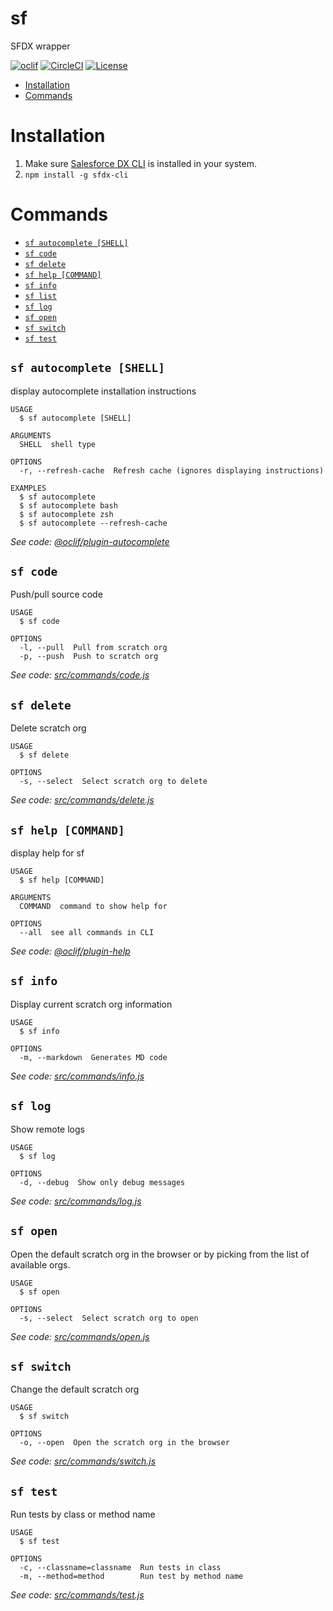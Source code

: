 sf
==

SFDX wrapper

<!-- [![Version](https://img.shields.io/npm/v/sf.svg)](https://npmjs.org/package/sf) -->
[![oclif](https://img.shields.io/badge/cli-oclif-brightgreen.svg)](https://oclif.io)
[![CircleCI](https://circleci.com/gh/matiasdelgado/sf-cli/tree/master.svg?style=shield)](https://circleci.com/gh/matiasdelgado/sf-cli/tree/master)
[![License](https://img.shields.io/npm/l/sf.svg)](https://github.com/matiasdelgado/sf-cli/blob/master/LICENSE)

<!-- toc -->
* [Installation](#installation)
* [Commands](#commands)
<!-- tocstop -->

# Installation
1. Make sure [Salesforce DX CLI](https://developer.salesforce.com/tools/sfdxcli) is installed in your system.
2. `npm install -g sfdx-cli`

# Commands
<!-- commands -->
* [`sf autocomplete [SHELL]`](#sf-autocomplete-shell)
* [`sf code`](#sf-code)
* [`sf delete`](#sf-delete)
* [`sf help [COMMAND]`](#sf-help-command)
* [`sf info`](#sf-info)
* [`sf list`](#sf-list)
* [`sf log`](#sf-log)
* [`sf open`](#sf-open)
* [`sf switch`](#sf-switch)
* [`sf test`](#sf-test)

## `sf autocomplete [SHELL]`

display autocomplete installation instructions

```
USAGE
  $ sf autocomplete [SHELL]

ARGUMENTS
  SHELL  shell type

OPTIONS
  -r, --refresh-cache  Refresh cache (ignores displaying instructions)

EXAMPLES
  $ sf autocomplete
  $ sf autocomplete bash
  $ sf autocomplete zsh
  $ sf autocomplete --refresh-cache
```

_See code: [@oclif/plugin-autocomplete](https://github.com/oclif/plugin-autocomplete/blob/v0.1.5/src/commands/autocomplete/index.ts)_

## `sf code`

Push/pull source code

```
USAGE
  $ sf code

OPTIONS
  -l, --pull  Pull from scratch org
  -p, --push  Push to scratch org
```

_See code: [src/commands/code.js](https://github.com/matiasdelgado/sf-cli/blob/v0.1.0/src/commands/code.js)_

## `sf delete`

Delete scratch org

```
USAGE
  $ sf delete

OPTIONS
  -s, --select  Select scratch org to delete
```

_See code: [src/commands/delete.js](https://github.com/matiasdelgado/sf-cli/blob/v0.1.0/src/commands/delete.js)_

## `sf help [COMMAND]`

display help for sf

```
USAGE
  $ sf help [COMMAND]

ARGUMENTS
  COMMAND  command to show help for

OPTIONS
  --all  see all commands in CLI
```

_See code: [@oclif/plugin-help](https://github.com/oclif/plugin-help/blob/v2.2.3/src/commands/help.ts)_

## `sf info`

Display current scratch org information

```
USAGE
  $ sf info

OPTIONS
  -m, --markdown  Generates MD code
```

_See code: [src/commands/info.js](https://github.com/matiasdelgado/sf-cli/blob/v0.1.0/src/commands/info.js)_

## `sf log`

Show remote logs

```
USAGE
  $ sf log

OPTIONS
  -d, --debug  Show only debug messages
```

_See code: [src/commands/log.js](https://github.com/matiasdelgado/sf-cli/blob/v0.1.0/src/commands/log.js)_

## `sf open`

Open the default scratch org in the browser or by picking from the list of available orgs.

```
USAGE
  $ sf open

OPTIONS
  -s, --select  Select scratch org to open
```

_See code: [src/commands/open.js](https://github.com/matiasdelgado/sf-cli/blob/v0.1.0/src/commands/open.js)_

## `sf switch`

Change the default scratch org

```
USAGE
  $ sf switch

OPTIONS
  -o, --open  Open the scratch org in the browser
```

_See code: [src/commands/switch.js](https://github.com/matiasdelgado/sf-cli/blob/v0.1.0/src/commands/switch.js)_

## `sf test`

Run tests by class or method name

```
USAGE
  $ sf test

OPTIONS
  -c, --classname=classname  Run tests in class
  -m, --method=method        Run test by method name
```

_See code: [src/commands/test.js](https://github.com/matiasdelgado/sf-cli/blob/v0.1.0/src/commands/test.js)_
<!-- commandsstop -->
